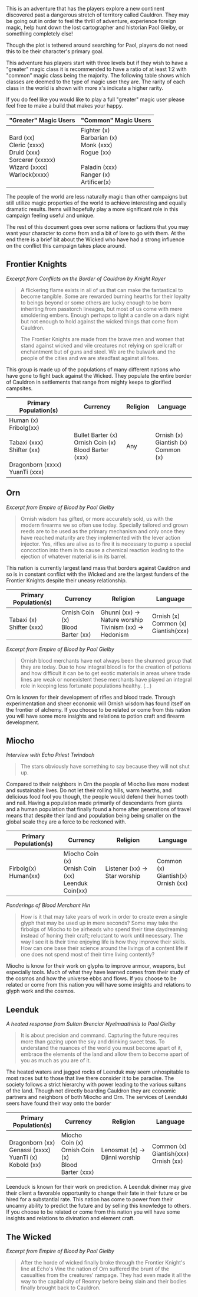 This is an adventure that has the players explore a new continent discovered past a dangerous stretch of territory called Cauldron. They may be going out in order to feel the thrill of adventure, experience foreign magic, help hunt down the lost cartographer and historian Paol Gielby, or something completely else! 

Though the plot is tethered around searching for Paol, players do not need this to be their character's primary goal.

This adventure has players start with three levels but if they wish to have a "greater" magic class it is recommended to have a ratio of at least 1:2 with "common" magic class being the majority. The following table shows which classes are deemed to the type of magic user they are. The rarity of each class in the world is shown with more x's indicate a higher rarity. 

If you do feel like you would like to play a full "greater" magic user please feel free to make a build that makes your happy. 

| "Greater" Magic Users                                                                           | "Common" Magic Users                                                                                        |
| ----------------------------------------------------------------------------------------------- | ----------------------------------------------------------------------------------------------------------- |
| Bard (xx)<br>Cleric (xxxx)<br>Druid (xxx)<br>Sorcerer (xxxxx)<br>Wizard (xxxx)<br>Warlock(xxxx) | Fighter (x)<br>Barbarian (x)<br>Monk (xxx)<br>Rogue (xx)<br><br>Paladin (xxx)<br>Ranger (x)<br>Artificer(x) |

The people of the world are less naturally magic than other campaigns but still utilize magic properties of the world to achieve interesting and equally dramatic results. Items will hopefully play a more significant role in this campaign feeling useful and unique.  

The rest of this document goes over some nations or factions that you may want your character to come from and a bit of lore to go with them. At the end there is a brief bit about the Wicked who have had a strong influence on the conflict this campaign takes place around. 

## Frontier Knights

*Excerpt from Conflicts on the Border of Cauldron by Knight Rayer*
> A flickering flame exists in all of us that can make the fantastical to become tangible. Some are rewarded burning hearths for their loyalty to beings beyond or some others are lucky enough to be born inheriting from passtorch lineages, but most of us come with mere smoldering embers. Enough perhaps to light a candle on a dark night but not enough to hold against the wicked things that come from Cauldron. 
> 
> The Frontier Knights are made from the brave men and women that stand against wicked and vile creatures not relying on spellcraft or enchantment but of guns and steel. We are the bulwark and the people of the cities and we are steadfast against all foes.

This group is made up of the populations of many different nations who have gone to fight back against the Wicked. They populate the entire border of Cauldron in settlements that range from mighty keeps to glorified campsites. 

| Primary Population(s)                                                                                 | Currency                                                   | Religion | Language                                     |
| ----------------------------------------------------------------------------------------------------- | ---------------------------------------------------------- | -------- | -------------------------------------------- |
| Human (x)<br>Fribolg(xx)<br><br>Tabaxi (xxx)<br>Shifter (xx)<br><br>Dragonborn (xxxx)<br>YuanTi (xxx) | Bullet Barter (x)<br>Ornish Coin (x)<br>Blood Barter (xxx) | Any      | Ornish (x)<br>Giantish (x)<br>Common (x)<br> |
## Orn

*Excerpt from Empire of Blood by Paol Gielby*
> Ornish wisdom has gifted, or more accurately sold, us with the modern firearms we so often use today. Specially tailored and grown reeds are to be used as the primary mechanism and only once they have reached maturity are they implemented with the lever action injector. Yes, rifles are alive as to fire it is necessary to pump a special concoction into them in to cause a chemical reaction leading to the ejection of whatever material is in its barrel. 

This nation is currently largest land mass that borders against Cauldron and so is in constant conflict with the Wicked and are the largest funders of the Frontier Knights despite their uneasy relationship. 

| Primary Population(s)       | Currency                             | Religion                                                       | Language                                  |
| --------------------------- | ------------------------------------ | -------------------------------------------------------------- | ----------------------------------------- |
| Tabaxi (x)<br>Shifter (xxx) | Ornish Coin (x)<br>Blood Barter (xx) | Ghunni (xx) -> Nature worship<br>Tivinism (xx) -> Hedonism<br> | Ornish (x)<br>Common (x)<br>Giantish(xxx) |

*Excerpt from Empire of Blood by Paol Gielby*
> Ornish blood merchants have not always been the shunned group that they are today. Due to how integral blood is for the creation of potions and how difficult it can be to get exotic materials in areas where trade lines are weak or nonexistent these merchants have played an integral role in keeping less fortunate populations healthy. (...)

Orn is known for their development of rifles and blood trade. Through experimentation and sheer economic will Ornish wisdom has found itself on the frontier of alchemy. If you choose to be related or come from this nation you will have some more insights and relations to potion craft and firearm development. 
## Miocho  

*Interview with Echo Priest Twindoch*
> The stars obviously have something to say because they will not shut up. 

Compared to their neighbors in Orn the people of Miocho live more modest and sustainable lives. Do not let their rolling hills, warm hearths, and delicious food fool you though, the people would defend their homes tooth and nail. Having a population made primarily of descendants from giants and a human population that finally found a home after generations of travel means that despite their land and population being being smaller on the global scale they are a force to be reckoned with. 

| Primary Population(s)   | Currency                                                | Religion                          | Language                                     |
| ----------------------- | ------------------------------------------------------- | --------------------------------- | -------------------------------------------- |
| Firbolg(x)<br>Human(xx) | Miocho Coin (x)<br>Ornish Coin (xx)<br>Leenduk Coin(xx) | Listener (xx) -> Star worship<br> | Common (x)<br>Giantish(x)<br>Ornish (xx)<br> |
*Ponderings of Blood Merchant Hin*
> How is it that may take years of work in order to create even a single glyph that may be used up in mere seconds? Some may take the firbolgs of Miocho to be airheads who spend their time daydreaming instead of honing their craft; reluctant to work until necessary. The way I see it is their time enjoying life is how they improve their skills. How can one base their science around the livings of a content life if one does not spend most of their time living contently? 

Miocho is know for their work on glyphs to improve armour, weapons, but especially tools. Much of what they have learned comes from their study of the cosmos and how the universe ebbs and flows. If you choose to be related or come from this nation you will have some insights and relations to glyph work and the cosmos.

## Leenduk

*A heated response from Sultan Brenciar Nyelmaathinis to Paol Gielby*
> It is about precision and command. Capturing the future requires more than gazing upon the sky and drinking sweet teas. To understand the nuances of the world you must become apart of it, embrace the elements of the land and allow them to become apart of you as much as you are of it. 

The heated waters and jagged rocks of Leenduk may seem unhospitable to most races but to those that live there consider it to be paradise. The society follows a strict hierarchy with power leading to the various sultans of the land. Though not directly boarding Cauldron they are economic partners and neighbors of both Miocho and Orn. The services of Leenduki seers have found their way onto the border

| Primary Population(s)                                          | Currency                                                 | Religion                           | Language                                       |
| -------------------------------------------------------------- | -------------------------------------------------------- | ---------------------------------- | ---------------------------------------------- |
| Dragonborn (xx)<br>Genassi (xxxx)<br>YuanTi (x)<br>Kobold (xx) | Miocho Coin (x)<br>Ornish Coin (x)<br>Blood Barter (xxx) | Lenosmat (x) -> Djinni worship<br> | Common (x)<br>Giantish(xxx)<br>Ornish (xx)<br> |
Leenduck is known for their work on prediction. A Leenduk diviner may give their client a favorable opportunity to change their fate in their future or be hired for a substantial rate. This nation has come to power from their uncanny ability to predict the future and by selling this knowledge to others. If you choose to be related or come from this nation you will have some insights and relations to divination and element craft. 
## The Wicked 

*Excerpt from Empire of Blood by Paol Gielby*
> After the horde of wicked finally broke through the Frontier Knight's line at Echo's Vine the nation of Orn suffered the brunt of the casualties from the creatures' rampage. They had even made it all the way to the capital city of Reomry before being slain and their bodies finally brought back to Cauldron. 
